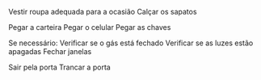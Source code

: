 
Vestir roupa adequada para a ocasião
Calçar os sapatos

Pegar a carteira
Pegar o celular
Pegar as chaves

Se necessário:
    Verificar se o gás está fechado
    Verificar se as luzes estão apagadas
    Fechar janelas

Sair pela porta
Trancar a porta
